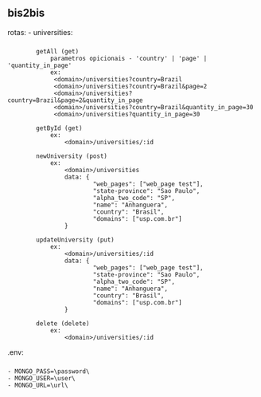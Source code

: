 ## bis2bis

rotas:
	- universities:
###
			getAll (get)
				parametros opicionais - 'country' | 'page' | 'quantity_in_page'
				ex: 
				 <domain>/universities?country=Brazil
				 <domain>/universities?country=Brazil&page=2
				 <domain>/universities?country=Brazil&page=2&quantity_in_page
				 <domain>/universities?country=Brazil&quantity_in_page=30
				 <domain>/universities?quantity_in_page=30

			getById (get)
				ex:
					<domain>/universities/:id
			
			newUniversity (post)
				ex:
					<domain>/universities
					data: {
							"web_pages": ["web_page test"],
							"state-province": "Sao Paulo",
							"alpha_two_code": "SP",
							"name": "Anhanguera",
							"country": "Brasil",
							"domains": ["usp.com.br"]
					}

			updateUniversity (put)
				ex:
					<domain>/universities/:id
					data: {
							"web_pages": ["web_page test"],
							"state-province": "Sao Paulo",
							"alpha_two_code": "SP",
							"name": "Anhanguera",
							"country": "Brasil",
							"domains": ["usp.com.br"]
					}
			
			delete (delete)
				ex:
					<domain>/universities/:id

.env:
###
	- MONGO_PASS=\password\
	- MONGO_USER=\user\
	- MONGO_URL=\url\
